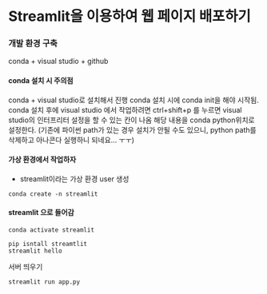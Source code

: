 # Streamlit을 이용하여 웹 페이지 배포하기 


### 개발 환경 구축 
conda + visual studio + github 
#### conda 설치 시 주의점 
conda + visual studio로 설치해서 진행 
conda 설치 시에 conda init을 해야 시작됨. 
conda 설치 후에 visual studio 에서 작업하려면 ctrl+shift+p 를 누르면 visual studio의 인터프리터 설정을 할 수 있는 칸이 나옴
해당 내용을 conda python위치로 설정한다. (기존에 파이썬 path가 있는 경우 설치가 안될 수도 있으니, python path를 삭제하고 아나콘다 실행하니 되네요... ㅜㅜ) 



#### 가상 환경에서 작업하자 


* streamlit이라는 가상 환경 user 생성 
```
conda create -n streamlit 
```

#### streamlit 으로 들어감 
``` 
conda activate streamlit 
```




```
pip isntall streamtlit 
streamlit hello 
```

서버 띄우기 
```
streamlit run app.py 
``` 
 

